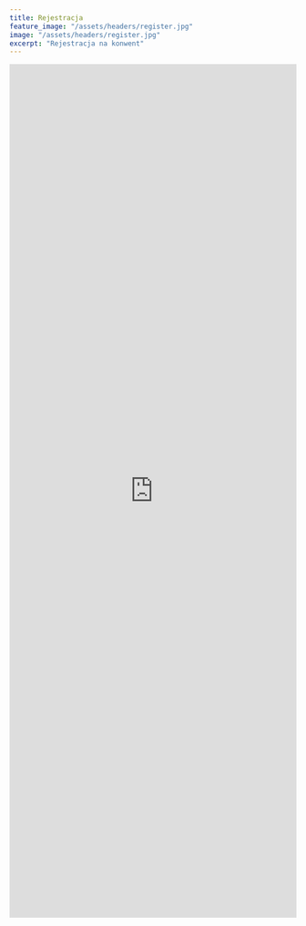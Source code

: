 ```yaml
---
title: Rejestracja
feature_image: "/assets/headers/register.jpg"
image: "/assets/headers/register.jpg"
excerpt: "Rejestracja na konwent"
---
```


<iframe src="https://kp.fl9.eu/register" width="100%" height="1500" frameborder="0" marginheight="0" marginwidth="0">W razie problemów z rejestracją skontaktuj się z nami bezpośrednio.</iframe>
